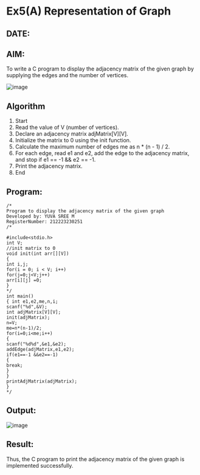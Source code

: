 # Ex5(A) Representation of Graph
## DATE:
## AIM:
To write a C program to display the adjacency matrix of the given graph by supplying the edges and the number of vertices.

![image](https://github.com/user-attachments/assets/69c7e472-a9ea-4977-baff-57ec051b20bc)

## Algorithm
1. Start
2. Read the value of V (number of vertices).
3. Declare an adjacency matrix adjMatrix[V][V].
4. Initialize the matrix to 0 using the init function.
5. Calculate the maximum number of edges me as n * (n - 1) / 2.
6. For each edge, read e1 and e2, add the edge to the adjacency matrix, and stop if e1 == -1 
&& e2 == -1.
7. Print the adjacency matrix.
8. End
## Program:
```
/*
Program to display the adjacency matrix of the given graph
Developed by: YUVA SREE M
RegisterNumber: 212223230251
/*
```
```
#include<stdio.h>
int V;
//init matrix to 0 
void init(int arr[][V])
{
int i,j;
for(i = 0; i < V; i++) 
for(j=0;j<V;j++)
arr[i][j] =0;
}
*/
int main()
{ int e1,e2,me,n,i;
scanf("%d",&V); 
int adjMatrix[V][V]; 
init(adjMatrix); 
n=V;
me=n*(n-1)/2; 
for(i=0;i<me;i++)
{
scanf("%d%d",&e1,&e2); 
addEdge(adjMatrix,e1,e2); 
if(e1==-1 &&e2==-1)
{
break;
}
}
printAdjMatrix(adjMatrix);
}
*/
```

## Output:

![image](https://github.com/user-attachments/assets/08b8c0a3-309e-4991-9b97-2dfb1f583fe8)


## Result:
Thus, the C program to print the adjacency matrix of the given graph is implemented successfully.

